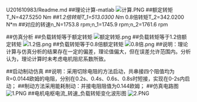 U201610983/Readme.md
##理论计算-matlab
![计算.PNG](https://i.loli.net/2019/03/10/5c84b5fbb852d.png)
##额定转矩T_N=427.5250 N*m 
##1.2倍转矩T_1=513.0300 N*m     0.8倍转矩T_2=342.0200 N*m
##对应的转速n_N=1753.8 rpm;n_1=1745.9 rpm;n_2=1761.6 rpm

##仿真分析
##负载转矩等于额定转矩
![额定转矩.png](https://i.loli.net/2019/03/10/5c84b48365038.png)
##负载转矩等于1.2倍额定转矩
![1.2倍.png](https://i.loli.net/2019/03/10/5c84b6241cb6d.png)
##负载转矩等于0.8倍额定转矩
![0.8倍.png](https://i.loli.net/2019/03/10/5c84b61d2f900.png)
##说明：理论计算与仿真分析的结果存在一定的偏差，理论值偏大，但在误差允许范围内。分析认为，理论计算时未考虑电机阻尼系数所致。

##启动制动仿真
##说明：采用切除电阻的方法启动，共串接四个阻值均为R=0.0144欧姆的电阻，分别在0.2s、0.4s、0.6s、0.8s时短接，实现在0-2s内启动；
##制动方法采用能耗制动：并接电阻阻值为0.144欧姆；
##仿真电路图
![1.PNG](https://i.loli.net/2019/03/10/5c84b62aacb6f.png)
##电机电枢电流_转速_负载转矩变化波形图
![2.PNG](https://i.loli.net/2019/03/10/5c84b63017d49.png)
